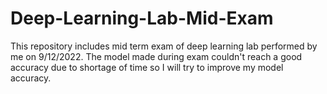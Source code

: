 # Deep-Learning-Lab-Mid-Exam
This repository includes mid term exam of deep learning lab performed by me on 9/12/2022.
The model made during exam couldn't reach a good accuracy due to shortage of time so I will try to improve my model accuracy.

